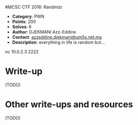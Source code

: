 #MCSC CTF 2016: Randmizi

* **Category**: PWN <br>
* **Points**: 200 <br>
* **Solves**: 6 <br>
* **Author**: DJEKMANI Azz-Eddine
* **Contact**: azzeddine.djekmani@um5s.net.ma
* **Description**: everything in life is random but...

nc 10.0.2.3 2222




# Write-up 

(TODO)

# Other write-ups and resources

(TODO)